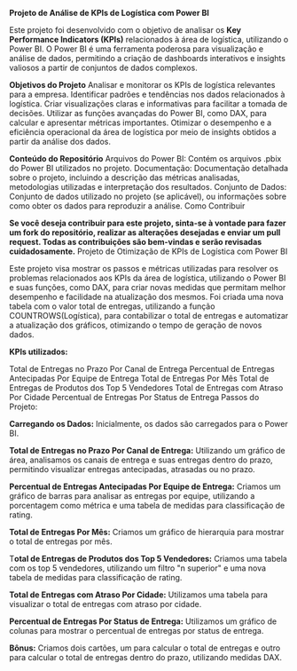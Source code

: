 **Projeto de Análise de KPIs de Logística com Power BI**

Este projeto foi desenvolvido com o objetivo de analisar os **Key Performance Indicators (KPIs)** relacionados à área de logística, utilizando o Power BI. O Power BI é uma ferramenta poderosa para visualização e análise de dados, permitindo a criação de dashboards interativos e insights valiosos a partir de conjuntos de dados complexos.

**Objetivos do Projeto**
Analisar e monitorar os KPIs de logística relevantes para a empresa.
Identificar padrões e tendências nos dados relacionados à logística.
Criar visualizações claras e informativas para facilitar a tomada de decisões.
Utilizar as funções avançadas do Power BI, como DAX, para calcular e apresentar métricas importantes.
Otimizar o desempenho e a eficiência operacional da área de logística por meio de insights obtidos a partir da análise dos dados.

**Conteúdo do Repositório**
Arquivos do Power BI: Contém os arquivos .pbix do Power BI utilizados no projeto.
Documentação: Documentação detalhada sobre o projeto, incluindo a descrição das métricas analisadas, metodologias utilizadas e interpretação dos resultados.
Conjunto de Dados: Conjunto de dados utilizado no projeto (se aplicável), ou informações sobre como obter os dados para reproduzir a análise.
Como Contribuir

**Se você deseja contribuir para este projeto, sinta-se à vontade para fazer um fork do repositório, realizar as alterações desejadas e enviar um pull request. Todas as contribuições são bem-vindas e serão revisadas cuidadosamente.**
Projeto de Otimização de KPIs de Logística com Power BI

Este projeto visa mostrar os passos e métricas utilizadas para resolver os problemas relacionados aos KPIs da área de logística, utilizando o Power BI e suas funções, como DAX, para criar novas medidas que permitam melhor desempenho e facilidade na atualização dos mesmos. Foi criada uma nova tabela com o valor total de entregas, utilizando a função COUNTROWS(Logística), para contabilizar o total de entregas e automatizar a atualização dos gráficos, otimizando o tempo de geração de novos dados.

**KPIs utilizados:**

Total de Entregas no Prazo Por Canal de Entrega
Percentual de Entregas Antecipadas Por Equipe de Entrega
Total de Entregas Por Mês
Total de Entregas de Produtos dos Top 5 Vendedores
Total de Entregas com Atraso Por Cidade
Percentual de Entregas Por Status de Entrega
Passos do Projeto:

**Carregando os Dados:**
Inicialmente, os dados são carregados para o Power BI.

**Total de Entregas no Prazo Por Canal de Entrega:**
Utilizando um gráfico de área, analisamos os canais de entrega e suas entregas dentro do prazo, permitindo visualizar entregas antecipadas, atrasadas ou no prazo.

**Percentual de Entregas Antecipadas Por Equipe de Entrega:**
Criamos um gráfico de barras para analisar as entregas por equipe, utilizando a porcentagem como métrica e uma tabela de medidas para classificação de rating.

**Total de Entregas Por Mês:**
Criamos um gráfico de hierarquia para mostrar o total de entregas por mês.

T**otal de Entregas de Produtos dos Top 5 Vendedores:**
Criamos uma tabela com os top 5 vendedores, utilizando um filtro "n superior" e uma nova tabela de medidas para classificação de rating.

**Total de Entregas com Atraso Por Cidade:**
Utilizamos uma tabela para visualizar o total de entregas com atraso por cidade.

**Percentual de Entregas Por Status de Entrega:**
Utilizamos um gráfico de colunas para mostrar o percentual de entregas por status de entrega.

**Bônus:**
Criamos dois cartões, um para calcular o total de entregas e outro para calcular o total de entregas dentro do prazo, utilizando medidas DAX.
